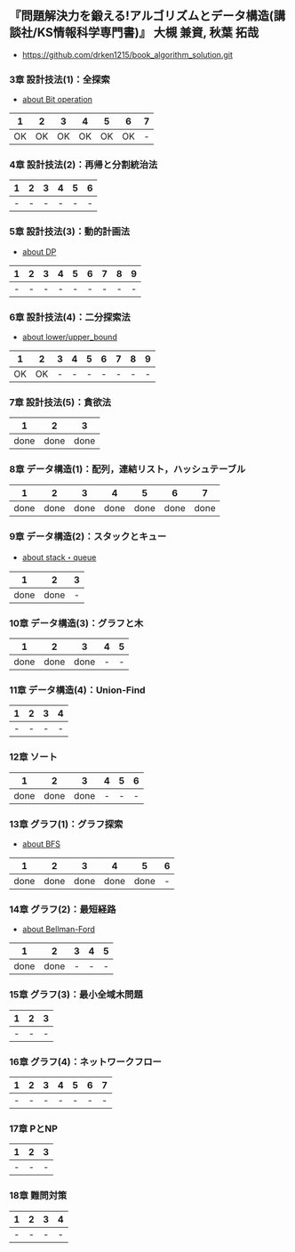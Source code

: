 ## 『問題解決力を鍛える!アルゴリズムとデータ構造(講談社/KS情報科学専門書)』 大槻 兼資, 秋葉 拓哉
- https://github.com/drken1215/book_algorithm_solution.git

### 3章 設計技法(1)：全探索
- [about Bit operation](https://qiita.com/drken/items/7c6ff2aa4d8fce1c9361)

|1   |2   |3   |4   |5   |6   |7   |
|:--:|:--:|:--:|:--:|:--:|:--:|:--:|
|OK  |OK  |OK  |OK  |OK  |OK  |-   |

### 4章 設計技法(2)：再帰と分割統治法
|1   |2   |3   |4   |5   |6   |
|:--:|:--:|:--:|:--:|:--:|:--:|
|-   |-   |-   |-   |-   |-   |

### 5章 設計技法(3)：動的計画法
- [about DP](https://qiita.com/drken/items/dc53c683d6de8aeacf5a)

|1   |2   |3   |4   |5   |6   |7   |8   |9   |
|:--:|:--:|:--:|:--:|:--:|:--:|:--:|:--:|:--:|
|-   |-   |-   |-   |-   |-   |-   |-   |-   |

### 6章 設計技法(4)：二分探索法
- [about lower/upper_bound](https://qiita.com/ganariya/items/33f1326154b85db465c3)

|1   |2   |3   |4   |5   |6   |7   |8   |9   |
|:--:|:--:|:--:|:--:|:--:|:--:|:--:|:--:|:--:|
|OK  |OK  |-   |-   |-   |-   |-   |-   |-   |

### 7章 設計技法(5)：貪欲法
|1   |2   |3   |
|:--:|:--:|:--:|
|done|done|done|

### 8章 データ構造(1)：配列，連結リスト，ハッシュテーブル
|1   |2   |3   |4   |5   |6   |7   |
|:--:|:--:|:--:|:--:|:--:|:--:|:--:|
|done|done|done|done|done|done|done|

### 9章 データ構造(2)：スタックとキュー
- [about stack・queue](https://qiita.com/drken/items/6a95b57d2e374a3d3292)

|1   |2   |3   |
|:--:|:--:|:--:|
|done|done|-   |

### 10章 データ構造(3)：グラフと木
|1   |2   |3   |4   |5   |
|:--:|:--:|:--:|:--:|:--:|
|done|done|done|-   |-   |

### 11章 データ構造(4)：Union-Find
|1   |2   |3   |4   |
|:--:|:--:|:--:|:--:|
|-   |-   |-   |-   |

### 12章 ソート
|1   |2   |3   |4   |5   |6   |
|:--:|:--:|:--:|:--:|:--:|:--:|
|done|done|done|-   |-   |-   |

### 13章 グラフ(1)：グラフ探索
- [about BFS](https://qiita.com/drken/items/996d80bcae64649a6580)

|1   |2   |3   |4   |5   |6   |
|:--:|:--:|:--:|:--:|:--:|:--:|
|done|done|done|done|done|-   |


### 14章 グラフ(2)：最短経路
- [about Bellman-Ford](https://dai1741.github.io/maximum-algo-2012/docs/shortest-path/)

|1   |2   |3   |4   |5   |
|:--:|:--:|:--:|:--:|:--:|
|done|done|-   |-   |-   |

### 15章 グラフ(3)：最小全域木問題
|1   |2   |3   |
|:--:|:--:|:--:|
|-   |-   |-   |

### 16章 グラフ(4)：ネットワークフロー
|1   |2   |3   |4   |5   |6   |7   |
|:--:|:--:|:--:|:--:|:--:|:--:|:--:|
|-   |-   |-   |-   |-   |-   |-   |

### 17章 PとNP
|1   |2   |3   |
|:--:|:--:|:--:|
|-   |-   |-   |

### 18章 難問対策
|1   |2   |3   |4   |
|:--:|:--:|:--:|:--:|
|-   |-   |-   |-   |

